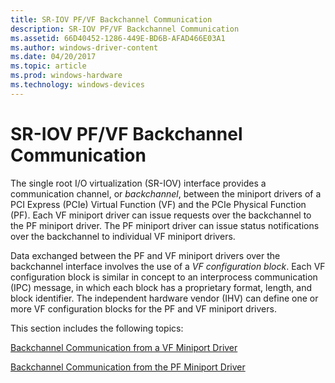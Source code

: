```yaml
---
title: SR-IOV PF/VF Backchannel Communication
description: SR-IOV PF/VF Backchannel Communication
ms.assetid: 66D40452-1286-449E-BD6B-AFAD466E03A1
ms.author: windows-driver-content
ms.date: 04/20/2017
ms.topic: article
ms.prod: windows-hardware
ms.technology: windows-devices
---
```


# SR-IOV PF/VF Backchannel Communication


The single root I/O virtualization (SR-IOV) interface provides a communication channel, or *backchannel*, between the miniport drivers of a PCI Express (PCIe) Virtual Function (VF) and the PCIe Physical Function (PF). Each VF miniport driver can issue requests over the backchannel to the PF miniport driver. The PF miniport driver can issue status notifications over the backchannel to individual VF miniport drivers.

Data exchanged between the PF and VF miniport drivers over the backchannel interface involves the use of a *VF configuration block*. Each VF configuration block is similar in concept to an interprocess communication (IPC) message, in which each block has a proprietary format, length, and block identifier. The independent hardware vendor (IHV) can define one or more VF configuration blocks for the PF and VF miniport drivers.

This section includes the following topics:

[Backchannel Communication from a VF Miniport Driver](backchannel-communication-from-a-vf-miniport-driver.md)

[Backchannel Communication from the PF Miniport Driver](backchannel-communication-from-the-pf-miniport-driver.md)

 

 





